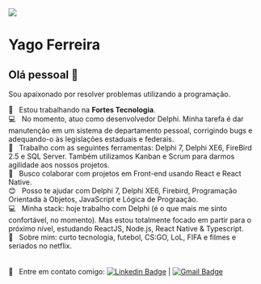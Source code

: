 <img width="auto" src="https://github.com/tgmarinho/tgmarinho/blob/master/banner.png">

# Yago Ferreira

## Olá pessoal 👋
Sou apaixonado por resolver problemas utilizando a programação.

 :rocket:  &nbsp; Estou trabalhando na **Fortes Tecnologia**.
 <br/> :computer:  &nbsp; No momento, atuo como desenvolvedor Delphi. Minha tarefa é dar manutenção em um sistema de departamento pessoal, corrigindo bugs e adequando-o às legislações estaduais e federais.
 <br/> :wrench:  &nbsp; Trabalho com as seguintes ferramentas: Delphi 7, Delphi XE6, FireBird 2.5 e SQL Server. Também utilizamos Kanban e Scrum para darmos agilidade aos nossos projetos.
 <br/> :purple_heart: &nbsp; Busco colaborar com projetos em Front-end usando React e React Native.
 <br/> :blush: &nbsp; Posso te ajudar com Delphi 7, Delphi XE6, Firebird, Programação Orientada à Objetos, JavaScript e Lógica de Prograação.
 <br/> :computer: &nbsp; Minha stack: hoje trabalho com Delphi (é o que mais me sinto confortável, no momento). Mas estou totalmente focado em partir para o próximo nível, estudando ReactJS, Node.js, React Native & Typescript.
 <br/> 💬  &nbsp; Sobre mim: curto tecnologia, futebol, CS:GO, LoL, FIFA e filmes e seriados no netflix.
 <br/>
 <br/>
 <br/> :email: &nbsp; Entre em contato comigo: [![Linkedin Badge](https://img.shields.io/badge/-YagoFerreira-blue?style=flat-square&logo=Linkedin&logoColor=white&link=https://www.linkedin.com/in/yago-ferreira-araujo/)](https://www.linkedin.com/in/yago-ferreira-araujo/) 
| 
[![Gmail Badge](https://img.shields.io/badge/-yagofdearaujo@gmail.com-c14438?style=flat-square&logo=Gmail&logoColor=white&link=mailto:yagofdearaujo@gmail.com)](mailto:yagofdearaujo@gmail.com)
